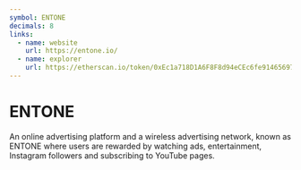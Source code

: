 ```yaml
---
symbol: ENTONE
decimals: 8
links:
  - name: website
    url: https://entone.io/
  - name: explorer
    url: https://etherscan.io/token/0xEc1a718D1A6F8F8d94eCEc6fe91465697bb2b88C
---
```


# ENTONE

An online advertising platform and a wireless advertising network, known as ENTONE where users are rewarded by watching ads, entertainment, Instagram followers and subscribing to YouTube pages.
